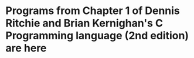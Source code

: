 # Programs from Chapter 1 of Dennis Ritchie and Brian Kernighan's C Programming language (2nd edition) are here
